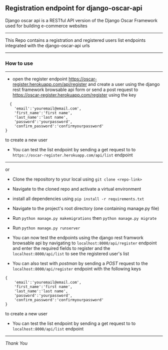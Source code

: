 ## Registration endpoint for django-oscar-api

Django oscar api is a RESTful API version of the Django Oscar Framework used for building e-commerce websites

---

This Repo contains a registration and registered users list endpoints integrated with the django-oscar-api urls

---
### How to use
---

- open the register endpoint https://oscar-register.herokuapp.com/api/register and create a user using the django rest framework browsable api form
or
send a post request to https://oscar-register.herokuapp.com/register using the key
```
  {
    'email':'youremail@email.com',
    'first_name':'first name',
    'last_name':'last name',
    'password':'yourpassword',
    'confirm_password':'confirmyourpassword'
}
``` 
to create a new user
- You can test the list endpoint by sending a get request to to  `https://oscar-register.herokuapp.com/api/list` endpoint
---

or

- Clone the repository to your local using `git clone <repo-link>`

- Navigate to the cloned repo and activate a virtual environment

- install all dependencies using `pip install -r requirements.txt`

- Navigate to the project's root directory <registration folder> (one containing manage.py file)

- Run `python manage.py makemigrations`  then `python manage.py migrate`

- Run `python manage.py runserver` 

- You can now test the endpoints using the django rest framwork browsable api by navigating to `localhost:8000/api/register` endpoint and enter the required fields to register and the `localhost:8000/api/list` to see the registered user's list

- You can also test with *postman* by sending a *POST* request to the `localhost:8000/api/register` endpoint with the following keys
```
{
    'email':'youremail@email.com',
    'first_name':'first name',
    'last_name':'last name',
    'password':'yourpassword',
    'confirm_password':'confirmyourpassword'
}
```  
to create a new user
- You can test the list endpoint by sending a get request to to  `localhost:8000/api/list` endpoint

---
*Thank You*
